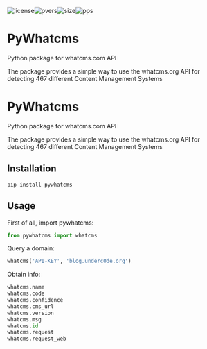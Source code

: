 ![license](https://img.shields.io/github/license/HA71/pywhatcms.svg?style=popout-square)![pvers](https://img.shields.io/pypi/pyversions/pywhatcms.svg?style=popout-square)![size](https://img.shields.io/github/languages/code-size/HA71/pywhatcms.svg?style=popout-square)![pps](https://img.shields.io/pypi/format/pywhatcms.svg?style=popout-square)
# PyWhatcms
Python package for whatcms.com API

The package provides a simple way to use the whatcms.org API for detecting 467 different Content Management Systems

# PyWhatcms
Python package for whatcms.com API

The package provides a simple way to use the whatcms.org API for detecting 467 different Content Management Systems

## Installation
```
pip install pywhatcms
```

## Usage
First of all, import pywhatcms:
```python
from pywhatcms import whatcms
```
Query a domain:
```python
whatcms('API-KEY', 'blog.underc0de.org')
```

Obtain info:
```python
whatcms.name
whatcms.code
whatcms.confidence
whatcms.cms_url
whatcms.version
whatcms.msg
whatcms.id
whatcms.request
whatcms.request_web
```

